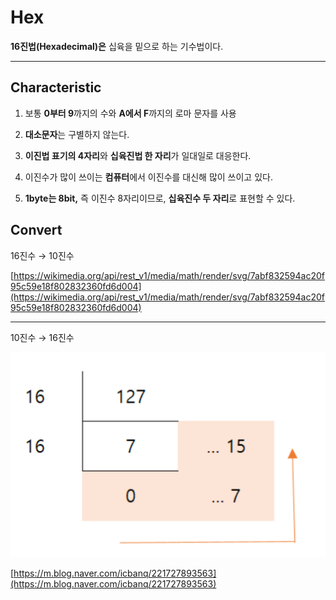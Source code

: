 # Hex

**16진법(Hexadecimal)은** 십육을 밑으로 하는 기수법이다.

---

## Characteristic

1. 보통 **0부터 9**까지의 수와 **A에서 F**까지의 로마 문자를 사용

2. **대소문자**는 구별하지 않는다.
3. **이진법 표기의 4자리**와 **십육진법 한 자리**가 일대일로 대응한다.
4. 이진수가 많이 쓰이는 **컴퓨터**에서 이진수를 대신해 많이 쓰이고 있다.
5. **1byte는 8bit,** 즉 이진수 8자리이므로, **십육진수 두 자리**로 표현할 수 있다.

## Convert

16진수 → 10진수

[https://wikimedia.org/api/rest_v1/media/math/render/svg/7abf832594ac20f95c59e18f802832360fd6d004](https://wikimedia.org/api/rest_v1/media/math/render/svg/7abf832594ac20f95c59e18f802832360fd6d004)

---

10진수 → 16진수

<img src = "/Image/Hex.png">

[https://m.blog.naver.com/icbanq/221727893563](https://m.blog.naver.com/icbanq/221727893563)